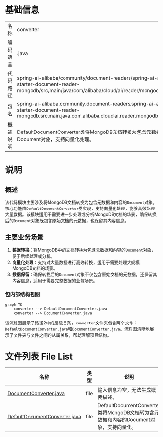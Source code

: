 # 基础信息

|      |      |
|------|------|
| 名称 | converter |
| 编码语言 | .java |
| 代码路径 | spring-ai-alibaba/community/document-readers/spring-ai-alibaba-starter-document-reader-mongodb/src/main/java/com/alibaba/cloud/ai/reader/mongodb/converter |
| 包名 | spring-ai-alibaba.community.document-readers.spring-ai-alibaba-starter-document-reader-mongodb.src.main.java.com.alibaba.cloud.ai.reader.mongodb.converter |
| 概述说明 | DefaultDocumentConverter类将MongoDB文档转换为包含元数据和内容的Document对象，支持向量化处理。 |

# 说明

## 概述
该代码模块主要涉及将MongoDB文档转换为包含元数据和内容的`Document`对象。核心功能由`DefaultDocumentConverter`类实现，支持向量化处理，能够高效处理大量数据。该模块适用于需要进一步处理或分析MongoDB文档的场景，确保转换后的`Document`对象既包含原始文档的元数据，也保留其内容信息。

## 主要业务场景
1. **数据转换**：将MongoDB中的文档转换为包含元数据和内容的`Document`对象，便于后续处理或分析。
2. **向量化处理**：支持对大量数据进行高效转换，适用于需要处理大规模MongoDB文档的场景。
3. **数据保留**：确保转换后的`Document`对象不仅包含原始文档的元数据，还保留其内容信息，适用于需要完整数据的业务场景。


### 包内部结构视图

```mermaid
graph TD
    converter --> DefaultDocumentConverter.java
    converter --> DocumentConverter.java
```

该流程图展示了路径2中的层级关系，`converter`文件夹包含两个文件：`DefaultDocumentConverter.java`和`DocumentConverter.java`。流程图清晰地展示了文件夹与文件之间的从属关系，帮助理解项目结构。

# 文件列表 File List

| 名称   | 类型  | 说明 |
|-------|------|-------------|
| [DocumentConverter.java](DocumentConverter.md) | file | 输入信息为空，无法生成概要描述。 |
| [DefaultDocumentConverter.java](DefaultDocumentConverter.md) | file | DefaultDocumentConverter类将MongoDB文档转为含元数据和内容的Document对象，支持向量化。 |


